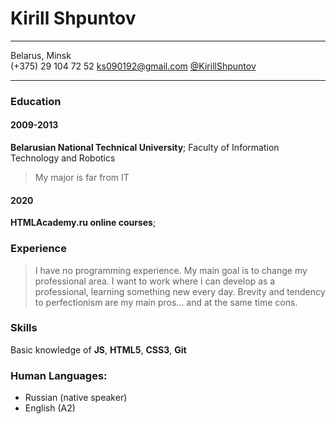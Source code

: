 # Kirill Shpuntov

-------------------
Belarus, Minsk                   
(+375) 29 104 72 52
ks090192@gmail.com
[@KirillShpuntov](https://t.me/KirillShpuntov)

------------------- 

### Education

#### 2009-2013 
**Belarusian National Technical University**; Faculty of Information Technology and Robotics
> My major is far from IT

#### 2020
**HTMLAcademy.ru online courses**; 

### Experience

>I have no programming experience. My main goal is to change my professional area. I want to work where i can develop as a professional, learning something new every day. Brevity and tendency to perfectionism are my main pros... and at the same time cons.   

### Skills

Basic knowledge of **JS**, **HTML5**, **CSS3**, **Git**

### Human Languages:

* Russian (native speaker) 
* English (A2)